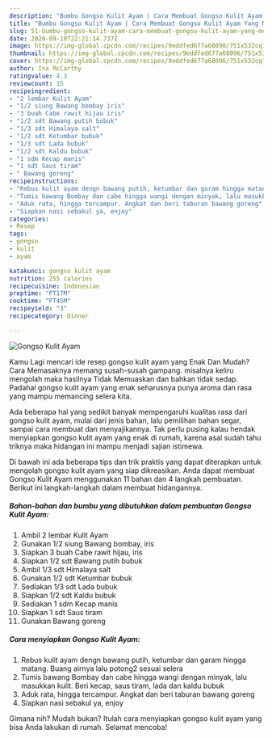 ```yaml
---
description: "Bumbu Gongso Kulit Ayam | Cara Membuat Gongso Kulit Ayam Yang Menggugah Selera"
title: "Bumbu Gongso Kulit Ayam | Cara Membuat Gongso Kulit Ayam Yang Menggugah Selera"
slug: 51-bumbu-gongso-kulit-ayam-cara-membuat-gongso-kulit-ayam-yang-menggugah-selera
date: 2020-09-10T22:21:14.737Z
image: https://img-global.cpcdn.com/recipes/9eddfed677a68096/751x532cq70/gongso-kulit-ayam-foto-resep-utama.jpg
thumbnail: https://img-global.cpcdn.com/recipes/9eddfed677a68096/751x532cq70/gongso-kulit-ayam-foto-resep-utama.jpg
cover: https://img-global.cpcdn.com/recipes/9eddfed677a68096/751x532cq70/gongso-kulit-ayam-foto-resep-utama.jpg
author: Ina McCarthy
ratingvalue: 4.3
reviewcount: 15
recipeingredient:
- "2 lembar Kulit Ayam"
- "1/2 siung Bawang bombay iris"
- "3 buah Cabe rawit hijau iris"
- "1/2 sdt Bawang putih bubuk"
- "1/3 sdt Himalaya salt"
- "1/2 sdt Ketumbar bubuk"
- "1/3 sdt Lada bubuk"
- "1/2 sdt Kaldu bubuk"
- "1 sdm Kecap manis"
- "1 sdt Saus tiram"
- " Bawang goreng"
recipeinstructions:
- "Rebus kulit ayam dengn bawang putih, ketumbar dan garam hingga matang. Buang airnya lalu potong2 sesuai selera"
- "Tumis bawang Bombay dan cabe hingga wangi dengan minyak, lalu masukkan kulit. Beri kecap, saus tiram, lada dan kaldu bubuk"
- "Aduk rata, hingga tercampur. Angkat dan beri taburan bawang goreng"
- "Siapkan nasi sebakul ya, enjoy"
categories:
- Resep
tags:
- gongso
- kulit
- ayam

katakunci: gongso kulit ayam 
nutrition: 255 calories
recipecuisine: Indonesian
preptime: "PT17M"
cooktime: "PT45M"
recipeyield: "3"
recipecategory: Dinner

---
```



![Gongso Kulit Ayam](https://img-global.cpcdn.com/recipes/9eddfed677a68096/751x532cq70/gongso-kulit-ayam-foto-resep-utama.jpg)

Kamu Lagi mencari ide resep gongso kulit ayam yang Enak Dan Mudah? Cara Memasaknya memang susah-susah gampang. misalnya keliru mengolah maka hasilnya Tidak Memuaskan dan bahkan tidak sedap. Padahal gongso kulit ayam yang enak seharusnya punya aroma dan rasa yang mampu memancing selera kita.

Ada beberapa hal yang sedikit banyak mempengaruhi kualitas rasa dari gongso kulit ayam, mulai dari jenis bahan, lalu pemilihan bahan segar, sampai cara membuat dan menyajikannya. Tak perlu pusing kalau hendak menyiapkan gongso kulit ayam yang enak di rumah, karena asal sudah tahu triknya maka hidangan ini mampu menjadi sajian istimewa.




Di bawah ini ada beberapa tips dan trik praktis yang dapat diterapkan untuk mengolah gongso kulit ayam yang siap dikreasikan. Anda dapat membuat Gongso Kulit Ayam menggunakan 11 bahan dan 4 langkah pembuatan. Berikut ini langkah-langkah dalam membuat hidangannya.

<!--inarticleads1-->

##### Bahan-bahan dan bumbu yang dibutuhkan dalam pembuatan Gongso Kulit Ayam:

1. Ambil 2 lembar Kulit Ayam
1. Gunakan 1/2 siung Bawang bombay, iris
1. Siapkan 3 buah Cabe rawit hijau, iris
1. Siapkan 1/2 sdt Bawang putih bubuk
1. Ambil 1/3 sdt Himalaya salt
1. Gunakan 1/2 sdt Ketumbar bubuk
1. Sediakan 1/3 sdt Lada bubuk
1. Siapkan 1/2 sdt Kaldu bubuk
1. Sediakan 1 sdm Kecap manis
1. Siapkan 1 sdt Saus tiram
1. Gunakan  Bawang goreng




<!--inarticleads2-->

##### Cara menyiapkan Gongso Kulit Ayam:

1. Rebus kulit ayam dengn bawang putih, ketumbar dan garam hingga matang. Buang airnya lalu potong2 sesuai selera
1. Tumis bawang Bombay dan cabe hingga wangi dengan minyak, lalu masukkan kulit. Beri kecap, saus tiram, lada dan kaldu bubuk
1. Aduk rata, hingga tercampur. Angkat dan beri taburan bawang goreng
1. Siapkan nasi sebakul ya, enjoy




Gimana nih? Mudah bukan? Itulah cara menyiapkan gongso kulit ayam yang bisa Anda lakukan di rumah. Selamat mencoba!
